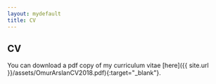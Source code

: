 ```yaml
---
layout: mydefault
title: CV
---
```


## CV

You can download a pdf copy of my curriculum vitae [here]({{ site.url }}/assets/OmurArslanCV2018.pdf){:target="_blank"}.
